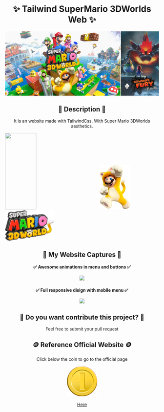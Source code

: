 <h1 align="center"> ✨ Tailwind SuperMario 3DWorlds Web ✨</h1>
 <img src="https://raw.githubusercontent.com/DyLaNHurtado/tailwind-supermario/master/public/img/hero.jpg" >


<h2 align="center">📜 Description 📜</h2>
<p align="center">
It is an website made with TailwindCss. With Super Mario 3DWorlds aesthetics.
  </p>
<p>
  <img src="https://laravelnews.imgix.net/images/tailwindcss.png?ixlib=php-3.3.1" width="45%" height="250px" >
  &nbsp&nbsp&nbsp&nbsp&nbsp&nbsp&nbsp&nbsp&nbsp&nbsp&nbsp&nbsp&nbsp&nbsp &nbsp&nbsp&nbsp&nbsp
  <img src="https://raw.githubusercontent.com/DyLaNHurtado/tailwind-supermario/master/public/img/character-l.png"  width="20%" >
  <img src="https://raw.githubusercontent.com/DyLaNHurtado/tailwind-supermario/master/public/img/logo.png" height="100px">
</p>

<h2 align="center"> 🎥 My Website Captures 🎥 </h2>

<h4 align="center"> ✅ Awesome animations in menu and buttons ✅</h4>
<p align="center">
   <img src="https://github.com/DyLaNHurtado/tailwind-supermario/blob/master/github_img/Recording%202022-06-18%20at%2023.56.28.gif?raw=true" >
</p>

<h4 align="center"> ✅ Full responsive disign with mobile menu ✅</h4>
<p align="center">
   <img src="https://github.com/DyLaNHurtado/tailwind-supermario/blob/master/github_img/Recording 2022-06-19 at 00.15.26.gif?raw=true" >
</p>

<h2 align="center"> 🤝 Do you want contribute this project? 🤝</h2>

<p align="center">
  Feel free to submit your pull request
</p>

<h2 align="center">🪙 Reference Official Website 🪙</h2>

<p align="center">
  Click below the coin to go to the official page
 </p>
 <p align="center">
 <img src="https://raw.githubusercontent.com/DyLaNHurtado/tailwind-supermario/master/public/img/coin.gif" height="100px"/>
 </p>
 
  <p align="center">
 <a href="https://supermario3dworld.nintendo.com/es/" target="_blank">Here</a>
 </p>
